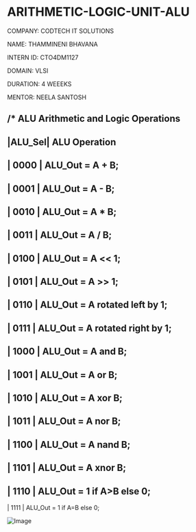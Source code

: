 # ARITHMETIC-LOGIC-UNIT-ALU
COMPANY: CODTECH IT SOLUTIONS

NAME: THAMMINENI BHAVANA

INTERN ID: CTO4DM1127

DOMAIN: VLSI

DURATION: 4 WEEEKS

MENTOR: NEELA SANTOSH

/* ALU Arithmetic and Logic Operations
----------------------------------------------------------------------
|ALU_Sel|   ALU Operation
----------------------------------------------------------------------
| 0000  |   ALU_Out = A + B;
----------------------------------------------------------------------
| 0001  |   ALU_Out = A - B;
----------------------------------------------------------------------
| 0010  |   ALU_Out = A * B;
----------------------------------------------------------------------
| 0011  |   ALU_Out = A / B;
----------------------------------------------------------------------
| 0100  |   ALU_Out = A << 1;
----------------------------------------------------------------------
| 0101  |   ALU_Out = A >> 1;
----------------------------------------------------------------------
| 0110  |   ALU_Out = A rotated left by 1;
----------------------------------------------------------------------
| 0111  |   ALU_Out = A rotated right by 1;
----------------------------------------------------------------------
| 1000  |   ALU_Out = A and B;
----------------------------------------------------------------------
| 1001  |   ALU_Out = A or B;
----------------------------------------------------------------------
| 1010  |   ALU_Out = A xor B;
----------------------------------------------------------------------
| 1011  |   ALU_Out = A nor B;
----------------------------------------------------------------------
| 1100  |   ALU_Out = A nand B;
----------------------------------------------------------------------
| 1101  |   ALU_Out = A xnor B;
----------------------------------------------------------------------
| 1110  |   ALU_Out = 1 if A>B else 0;
----------------------------------------------------------------------
| 1111  |   ALU_Out = 1 if A=B else 0;


![Image](https://github.com/user-attachments/assets/0c18dc5b-a412-4db2-b23a-309f75c68e64)
